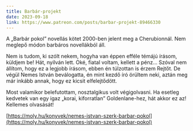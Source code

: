 ```yaml
---
title: Barbár-projekt
date: 2023-09-18
link: https://www.patreon.com/posts/barbar-projekt-89466330
---
```

A „Barbár pokol” novellás kötet 2000-ben jelent meg a Cherubionnál. Nem meglepő módon barbáros novellákból áll. 

Nem is tudom, ki szólt nekem, hogyha van éppen efféle témájú írásom, küldjem be! Hát, nyilván lett. Oké, fiatal voltam, kellett a pénz… Szóval nem állítom, hogy ez a legjobb írásom, ebben én túlzottan is érzem Rejtőt. De végül Nemes István beválogatta, én mint kezdő író örültem neki, aztán meg már inkább annak, hogy ez kicsit elfelejtődött. 

Most valamikor belefutottam, nosztalgikus volt végigolvasni. Ha esetleg kedvetek van egy igaz „korai, kiforratlan” Goldenlane-hez, hát akkor ez az! Kellemes olvasását!

[https://moly.hu/konyvek/nemes-istvan-szerk-barbar-pokol](https://moly.hu/konyvek/nemes-istvan-szerk-barbar-pokol)
